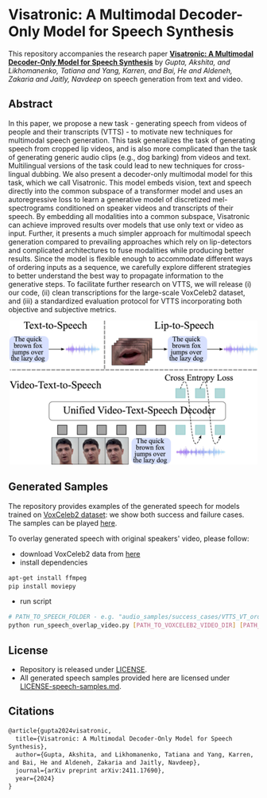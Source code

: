 # Visatronic: A Multimodal Decoder-Only Model for Speech Synthesis

This repository accompanies the research paper **[Visatronic: A Multimodal Decoder-Only Model for Speech Synthesis](https://arxiv.org/abs/2411.17690)** by *Gupta, Akshita, and Likhomanenko, Tatiana and Yang, Karren, and Bai, He and Aldeneh, Zakaria and Jaitly, Navdeep* on speech generation from text and video.

## Abstract

In this paper, we propose a new task - generating speech from videos of people and their transcripts (VTTS) - to motivate new techniques for multimodal speech generation.
This task generalizes the task of generating speech from cropped lip videos, and is also more complicated than the task of generating generic audio clips (e.g., dog barking) from videos and text.
Multilingual versions of the task could lead to new techniques for cross-lingual dubbing.
We also present a decoder-only multimodal model for this task, which we call Visatronic. 
This model embeds vision, text and speech directly into the common subspace of a transformer model and uses an autoregressive loss to learn a generative model of discretized mel-spectrograms conditioned on speaker videos and transcripts of their speech.
By embedding all modalities into a common subspace, Visatronic can achieve improved results over models that use only text or video as input.
Further, it presents a much simpler approach for multimodal speech generation compared to prevailing approaches which rely on lip-detectors and complicated architectures to fuse modalities while producing better results.
Since the model is flexible enough to accommodate different ways of ordering inputs as a sequence, we carefully explore different strategies to better understand the best way to propagate information to the generative steps.
To facilitate further research on VTTS, we will release (i) our code, (ii) clean transcriptions for the large-scale VoxCeleb2 dataset, and (iii) a standardized evaluation protocol for VTTS incorporating both objective and subjective metrics.

<p align="center">
  <a href="./assets/overview.png">
    <img src="./assets/overview.png" alt="Description" width="500">
  </a>
</p>


## Generated Samples

The repository provides examples of the generated speech for models trained on [VoxCeleb2 dataset](https://www.robots.ox.ac.uk/~vgg/data/voxceleb/vox2.html):
we show both success and failure cases. The samples can be played [here](https://apple.github.io/visatronic-demo/).

To overlay generated speech with original speakers' video, please follow:
- download VoxCeleb2 data from [here](https://www.robots.ox.ac.uk/~vgg/data/voxceleb/vox2.html)
- install dependencies
```bash
apt-get install ffmpeg
pip install moviepy
```
- run script
```bash
# PATH_TO_SPEECH_FOLDER - e.g. "audio_samples/success_cases/VTTS_VT_ordered"
python run_speech_overlap_video.py [PATH_TO_VOXCELEB2_VIDEO_DIR] [PATH_TO_SPEECH_FOLDER] [OUTPUT_DIR]
```


## License

- Repository is released under [LICENSE](LICENSE). 
- All generated speech samples provided here are licensed under [LICENSE-speech-samples.md](LICENSE-speech-samples.md).


## Citations

```
@article{gupta2024visatronic,
  title={Visatronic: A Multimodal Decoder-Only Model for Speech Synthesis},
  author={Gupta, Akshita, and Likhomanenko, Tatiana and Yang, Karren, and Bai, He and Aldeneh, Zakaria and Jaitly, Navdeep},
  journal={arXiv preprint arXiv:2411.17690},
  year={2024}
}
```
